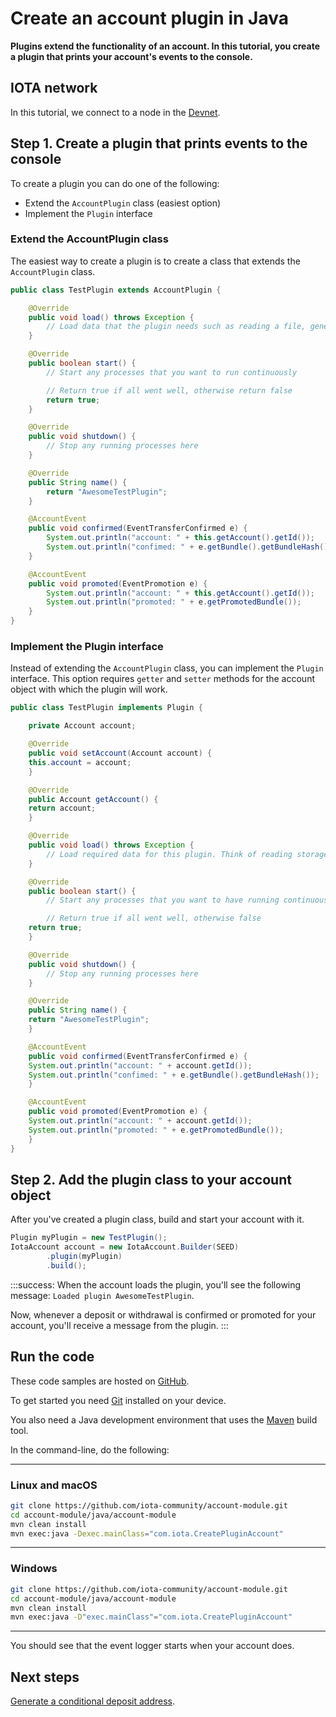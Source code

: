 # Create an account plugin in Java

**Plugins extend the functionality of an account. In this tutorial, you create a plugin that prints your account's events to the console.**

## IOTA network

In this tutorial, we connect to a node in the [Devnet](root://getting-started/1.1/networks/overview.md).

## Step 1. Create a plugin that prints events to the console

To create a plugin you can do one of the following:

- Extend the `AccountPlugin` class (easiest option)
- Implement the `Plugin` interface

### Extend the AccountPlugin class

The easiest way to create a plugin is to create a class that extends the `AccountPlugin` class.

```java
public class TestPlugin extends AccountPlugin {

	@Override
	public void load() throws Exception {
		// Load data that the plugin needs such as reading a file, generating memory intensive resources, etc..
	}

	@Override
	public boolean start() {
		// Start any processes that you want to run continuously

		// Return true if all went well, otherwise return false
		return true;
	}

	@Override
	public void shutdown() {
		// Stop any running processes here
	}

	@Override
	public String name() {
		return "AwesomeTestPlugin";
	}

	@AccountEvent
	public void confirmed(EventTransferConfirmed e) {
	    System.out.println("account: " + this.getAccount().getId());
	    System.out.println("confimed: " + e.getBundle().getBundleHash());
	}

	@AccountEvent
	public void promoted(EventPromotion e) {
	    System.out.println("account: " + this.getAccount().getId());
	    System.out.println("promoted: " + e.getPromotedBundle());
	}
}
```

### Implement the Plugin interface

Instead of extending the `AccountPlugin` class, you can implement the `Plugin` interface. This option requires `getter` and `setter` methods for the account object with which the plugin will work.

```java
public class TestPlugin implements Plugin {

	private Account account;

	@Override
	public void setAccount(Account account) {
	this.account = account;
	}

	@Override
	public Account getAccount() {
	return account;
	}

	@Override
	public void load() throws Exception {
		// Load required data for this plugin. Think of reading storage, generating memory intensive resources, etc..
	}

	@Override
	public boolean start() {
		// Start any processes that you want to have running continuously

		// Return true if all went well, otherwise false
	return true;
	}

	@Override
	public void shutdown() {
		// Stop any running processes here
	}

	@Override
	public String name() {
	return "AwesomeTestPlugin";
	}

	@AccountEvent
	public void confirmed(EventTransferConfirmed e) {
	System.out.println("account: " + account.getId());
	System.out.println("confimed: " + e.getBundle().getBundleHash());
	}

	@AccountEvent
	public void promoted(EventPromotion e) {
	System.out.println("account: " + account.getId());
	System.out.println("promoted: " + e.getPromotedBundle());
	}
}
```

## Step 2. Add the plugin class to your account object

After you've created a plugin class, build and start your account with it.

```java
Plugin myPlugin = new TestPlugin();
IotaAccount account = new IotaAccount.Builder(SEED)
        .plugin(myPlugin)
        .build();
```

:::success:
When the account loads the plugin, you'll see the following message: `Loaded plugin AwesomeTestPlugin`.

Now, whenever a deposit or withdrawal is confirmed or promoted for your account, you'll receive a message from the plugin.
:::

## Run the code

These code samples are hosted on [GitHub](https://github.com/iota-community/account-module).

To get started you need [Git](https://git-scm.com/book/en/v2/Getting-Started-Installing-Git) installed on your device.

You also need a Java development environment that uses the [Maven](https://maven.apache.org/download.cgi) build tool.

In the command-line, do the following:

--------------------
### Linux and macOS
```bash
git clone https://github.com/iota-community/account-module.git
cd account-module/java/account-module
mvn clean install
mvn exec:java -Dexec.mainClass="com.iota.CreatePluginAccount"
```
---
### Windows
```bash
git clone https://github.com/iota-community/account-module.git
cd account-module/java/account-module
mvn clean install
mvn exec:java -D"exec.mainClass"="com.iota.CreatePluginAccount"
```
--------------------

You should see that the event logger starts when your account does.

## Next steps

[Generate a conditional deposit address](../java/generate-cda.md).
